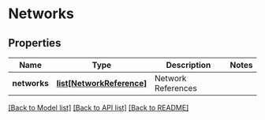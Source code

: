 # Networks

## Properties
Name | Type | Description | Notes
------------ | ------------- | ------------- | -------------
**networks** | [**list[NetworkReference]**](NetworkReference.md) | Network References | 

[[Back to Model list]](../README.md#documentation-for-models) [[Back to API list]](../README.md#documentation-for-api-endpoints) [[Back to README]](../README.md)


